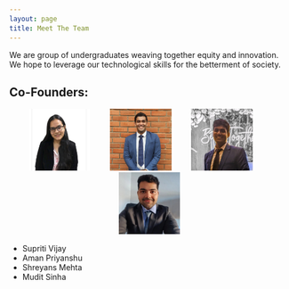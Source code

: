 ```yaml
---
layout: page
title: Meet The Team
---
```


We are group of undergraduates weaving together equity and innovation. We hope to leverage our technological skills for the betterment of society.

## Co-Founders:

<p align="center">
  <a href="https://supritivijay.github.io/"><img alt="Supriti" src="/assets/img/team/SupritiVijay.jpg" width="22%"></a>
&nbsp; &nbsp; &nbsp; &nbsp;
  <a href="https://amanpriyanshu.github.io/"><img alt="Aman" src="/assets/img/team/AmanPriyanshu.jpg" width="22%"></a>
&nbsp; &nbsp; &nbsp; &nbsp;
  <a href="https://www.linkedin.com/in/shreyans-mehta-01/"><img alt="Shreyans" src="/assets/img/team/ShreyansMehta.jpg" width="22%"></a>
&nbsp; &nbsp; &nbsp; &nbsp;
  <a href="https://www.linkedin.com/in/muditsinha01/"><img alt="Mudit" src="/assets/img/team/MuditSinha.jpg" width="22%"></a>
</p>

- Supriti Vijay
- Aman Priyanshu
- Shreyans Mehta
- Mudit Sinha
